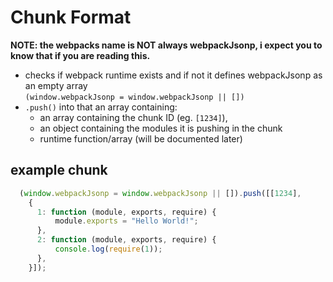 # Chunk Format
**NOTE: the webpacks name is NOT always webpackJsonp, i expect you to know that if you are reading this.**

- checks if webpack runtime exists and if not it defines webpackJsonp as an empty array <br>
`(window.webpackJsonp = window.webpackJsonp || [])`
- `.push()` into that an array containing:
  - an array containing the chunk ID (eg. `[1234]`),
  - an object containing the modules it is pushing in the chunk
  - runtime function/array (will be documented later)
## example chunk
```js
  (window.webpackJsonp = window.webpackJsonp || []).push([[1234],
    {
      1: function (module, exports, require) { 
          module.exports = "Hello World!";
      },
      2: function (module, exports, require) { 
          console.log(require(1));
      },
    }]);
```
